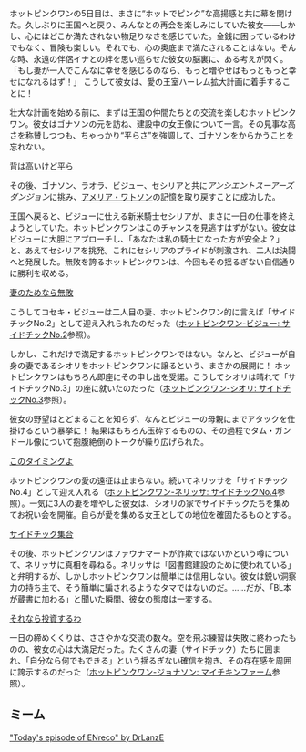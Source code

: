<!-- title: ホットピンクワン -->
<!-- status: 生存 -->

ホットピンクワンの5日目は、まさに“ホットでピンク”な高揚感と共に幕を開けた。久しぶりに王国へと戻り、みんなとの再会を楽しみにしていた彼女――しかし、心にはどこか満たされない物足りなさを感じていた。金銭に困っているわけでもなく、冒険も楽しい。それでも、心の奥底まで満たされることはない。そんな時、永遠の伴侶イナとの絆を思い巡らせた彼女の脳裏に、ある考えが閃く。「もし妻が一人でこんなに幸せを感じるのなら、もっと増やせばもっともっと幸せになれるはず！」
こうして彼女は、愛の王室ハーレム拡大計画に着手することに！

壮大な計画を始める前に、まずは王国の仲間たちとの交流を楽しむホットピンクワン。彼女はゴナソンの元を訪ね、建設中の女王像について一言。その見事な高さを称賛しつつも、ちゃっかり“平らさ”を強調して、ゴナソンをからかうことを忘れない。

[背は高いけど平ら](#embed:https://www.youtube.com/live/gtOGWDKwQfY?feature=shared&t=829)

その後、ゴナソン、ラオラ、ビジュー、セシリアと共に*アンシエントスーアーズダンジョン*に挑み、[アメリア・ワトソン](https://www.youtube.com/live/gtOGWDKwQfY?feature=shared&t=2173)の記憶を取り戻すことに成功した。

王国へ戻ると、ビジューに仕える新米騎士セシリアが、まさに一日の仕事を終えようとしていた。ホットピンクワンはこのチャンスを見逃すはずがない。彼女はビジューに大胆にアプローチし、「あなたは私の騎士になった方が安全よ？」と、あえてセシリアを挑発。これにセシリアのプライドが刺激され、二人は決闘へと発展した。無敗を誇るホットピンクワンは、今回もその揺るぎない自信通りに勝利を収める。

[妻のためなら無敗](#embed:https://www.youtube.com/live/gtOGWDKwQfY?feature=shared&t=3919)

こうしてコセキ・ビジューは二人目の妻、ホットピンクワン的に言えば「サイドチックNo.2」として迎え入れられたのだった（[ホットピンクワン-ビジュー: サイドチックNo.2](#edge:bijou-irys)参照）。

しかし、これだけで満足するホットピンクワンではない。なんと、ビジューが自身の妻であるシオリをホットピンクワンに譲るという、まさかの展開に！ ホットピンクワンはもちろん即座にその申し出を受諾。こうしてシオリは晴れて「サイドチックNo.3」の座に就いたのだった（[ホットピンクワン-シオリ: サイドチックNo.3](#edge:shiori-irys)参照）。

彼女の野望はとどまることを知らず、なんとビジューの母親にまでアタックを仕掛けるという暴挙に！ 結果はもちろん玉砕するものの、その過程でタム・ガンドール像について抱腹絶倒のトークが繰り広げられた。

[このタイミングよ](#embed:https://www.youtube.com/live/gtOGWDKwQfY?feature=shared&t=4506)

ホットピンクワンの愛の遠征は止まらない。続いてネリッサを「サイドチックNo.4」として迎え入れる（[ホットピンクワン-ネリッサ: サイドチックNo.4](#edge:irys-nerissa)参照）。一気に3人の妻を増やした彼女は、シオリの家でサイドチックたちを集めてお祝い会を開催。自らが愛を集める女王としての地位を確固たるものとする。

[サイドチック集合](#embed:https://www.youtube.com/live/gtOGWDKwQfY?feature=shared&t=5064)

その後、ホットピンクワンはファウナマートが詐欺ではないかという噂について、ネリッサに真相を尋ねる。ネリッサは「図書館建設のために使われている」と弁明するが、しかしホットピンクワンは簡単には信用しない。彼女は鋭い洞察力の持ち主で、そう簡単に騙されるようなタマではないのだ。……だが、「BL本が蔵書に加わる」と聞いた瞬間、彼女の態度は一変する。

[それなら投資するわ](#embed:https://www.youtube.com/live/gtOGWDKwQfY?feature=shared&t=5448)

一日の締めくくりは、ささやかな交流の数々。空を飛ぶ練習は失敗に終わったものの、彼女の心は大満足だった。たくさんの妻（サイドチック）たちに囲まれ、「自分なら何でもできる」という揺るぎない確信を抱き、その存在感を周囲に誇示するのだった（[ホットピンクワン-ジョナソン: マイチキンファーム](#edge:ame-irys)参照）。

## ミーム

["Today's episode of ENreco" by DrLanzE](https://x.com/LanzE_5269/status/1831552504120897738)

<!-- shiori, nerissa, ina, bijou, moom -->